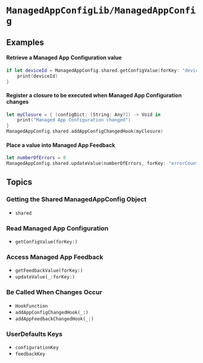 # ``ManagedAppConfigLib/ManagedAppConfig``

## Examples

#### Retrieve a Managed App Configuration value
```swift
if let deviceId = ManagedAppConfig.shared.getConfigValue(forKey: "deviceId") as? String {
    print(deviceId)
}
```

#### Register a closure to be executed when Managed App Configuration changes
```swift
let myClosure = { (configDict: [String: Any?]) -> Void in
    print("Managed App Configuration changed")
}
ManagedAppConfig.shared.addAppConfigChangedHook(myClosure)
```

#### Place a value into Managed App Feedback
```swift
let numberOfErrors = 0
ManagedAppConfig.shared.updateValue(numberOfErrors, forKey: "errorCount")
```

## Topics

### Getting the Shared ManagedAppConfig Object

- ``shared``

### Read Managed App Configuration

- ``getConfigValue(forKey:)``

### Access Managed App Feedback

- ``getFeedbackValue(forKey:)``
- ``updateValue(_:forKey:)``

### Be Called When Changes Occur

- ``HookFunction``
- ``addAppConfigChangedHook(_:)``
- ``addAppFeedbackChangedHook(_:)``

### UserDefaults Keys

- ``configurationKey``
- ``feedbackKey``
